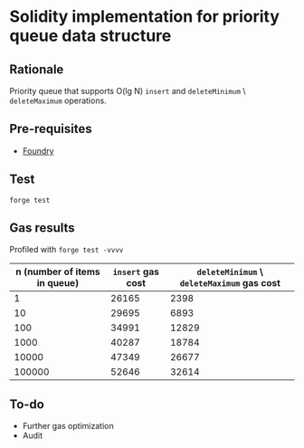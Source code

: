 # Solidity implementation for priority queue data structure

## Rationale

Priority queue that supports O(lg N) `insert` and `deleteMinimum` \ `deleteMaximum` operations.

## Pre-requisites

 - [Foundry](https://book.getfoundry.sh/getting-started/installation)

## Test

`forge test`

## Gas results

Profiled with `forge test -vvvv`

| n (number of items in queue) | `insert` gas cost | `deleteMinimum`  \  `deleteMaximum` gas cost |
|------------------------------|-------------------|----------------------------------------------|
| 1                            | 26165             | 2398                                         |
| 10                           | 29695             | 6893                                         |
| 100                          | 34991             | 12829                                        |
| 1000                         | 40287             | 18784                                        |
| 10000                        | 47349             | 26677                                        |
| 100000                       | 52646             | 32614                                        |

## To-do

- Further gas optimization
- Audit

